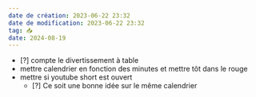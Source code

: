 ```yaml
---
date de création: 2023-06-22 23:32
date de modification: 2023-06-22 23:32
tag: 📥
date: 2024-08-19
---
```

- [?] compte le divertissement à table
- mettre calendrier en fonction des minutes et mettre tôt dans le rouge
- mettre si youtube short est ouvert
	- [?] Ce soit une bonne idée sur le même calendrier